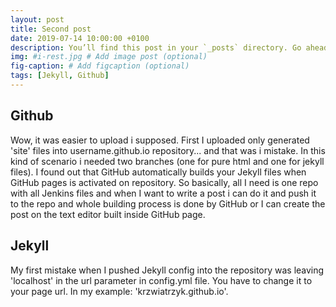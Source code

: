 ```yaml
---
layout: post
title: Second post
date: 2019-07-14 10:00:00 +0100
description: You’ll find this post in your `_posts` directory. Go ahead and edit it and re-build the site to see your changes. # Add post description (optional)
img: #i-rest.jpg # Add image post (optional)
fig-caption: # Add figcaption (optional)
tags: [Jekyll, Github]
---
```


## Github
Wow, it was easier to upload i supposed. First I uploaded only generated 'site' files into username.github.io repository... and that was i mistake. In this kind of scenario i needed two branches (one for pure html and one for jekyll files). I found out that GitHub automatically builds your Jekyll files when GitHub pages is activated on repository. So basically, all I need is one repo with all Jenkins files and when I want to write a post i can do it and push it to the repo and whole building process is done by GitHub or I can create the post on the text editor built inside GitHub page.


## Jekyll
My first mistake when I pushed Jekyll config into the repository was leaving 'localhost' in the url parameter in config.yml file. You have to change it to your page url. In my example: 'krzwiatrzyk.github.io'.
